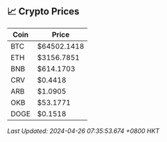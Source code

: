 ## 📈 Crypto Prices

| Coin | Price |
| ---- | ----- |
| BTC | $64502.1418 |
| ETH | $3156.7851 |
| BNB | $614.1703 |
| CRV | $0.4418 |
| ARB | $1.0905 |
| OKB | $53.1771 |
| DOGE | $0.1518 |

_Last Updated: 2024-04-26 07:35:53.674 +0800 HKT_